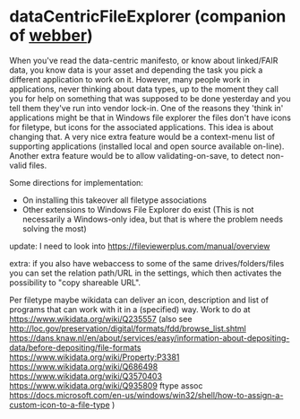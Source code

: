 # dataCentricFileExplorer (companion of [webber](https://github.com/steltenpower/webber))
When you've read the data-centric manifesto, or know about linked/FAIR data, you know data is your asset and depending the task you pick a different application to work on it.
However, many people work in applications, never thinking about data types, up to the moment they call you for help on something that was supposed to be done yesterday and you tell them they've run into vendor lock-in. One of the reasons they 'think in' applications might be that in Windows file explorer the files don't have icons for filetype, but icons for the associated applications.
This idea is about changing that. A very nice extra feature would be a context-menu list of supporting applications (installed local and open source available on-line). Another extra feature would be to allow validating-on-save, to detect non-valid files.

Some directions for implementation:
- On installing this takeover all filetype associations
- Other extensions to Windows File Explorer do exist (This is not necessarily a Windows-only idea, but that is where the problem needs solving the most)

update: I need to look into https://fileviewerplus.com/manual/overview

extra: if you also have webaccess to some of the same drives/folders/files you can set the relation path/URL in the settings, which then activates the possibility to "copy shareable URL".

Per filetype maybe wikidata can deliver an icon, description and list of programs that can work with it in a (specified) way. Work to do at https://www.wikidata.org/wiki/Q235557
(also see
http://loc.gov/preservation/digital/formats/fdd/browse_list.shtml
https://dans.knaw.nl/en/about/services/easy/information-about-depositing-data/before-depositing/file-formats
https://www.wikidata.org/wiki/Property:P3381
https://www.wikidata.org/wiki/Q686498
https://www.wikidata.org/wiki/Q3570403
https://www.wikidata.org/wiki/Q935809
ftype
assoc
https://docs.microsoft.com/en-us/windows/win32/shell/how-to-assign-a-custom-icon-to-a-file-type
)
